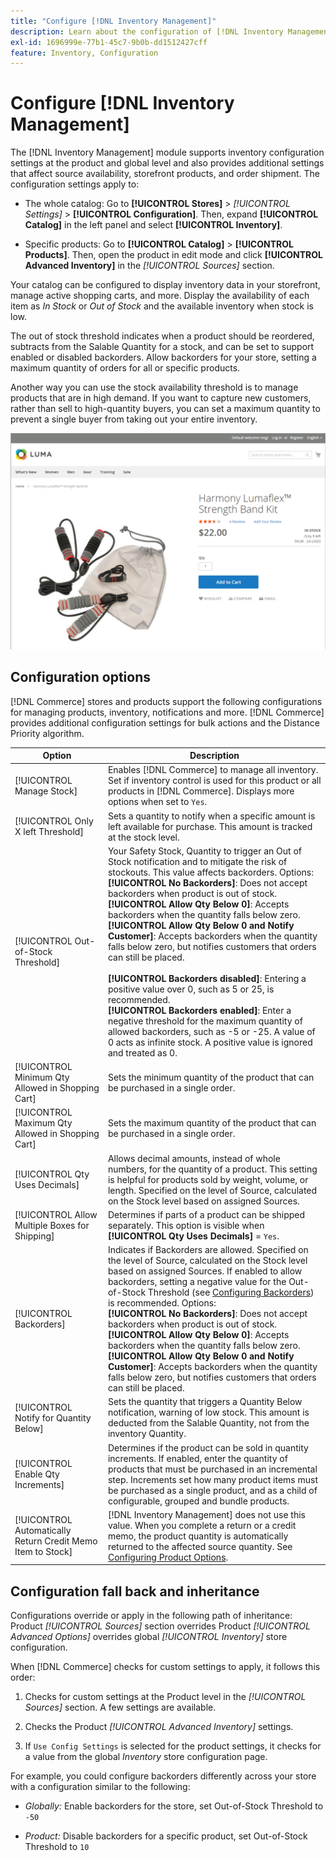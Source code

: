 ```yaml
---
title: "Configure [!DNL Inventory Management]"
description: Learn about the configuration of [!DNL Inventory Management] options that determine source availability, storefront products, and order shipment.
exl-id: 1696999e-77b1-45c7-9b0b-dd1512427cff
feature: Inventory, Configuration
---
```

# Configure [!DNL Inventory Management]

The [!DNL Inventory Management] module supports inventory configuration settings at the product and global level and also provides additional settings that affect source availability, storefront products, and order shipment. The configuration settings apply to: 

- The whole catalog: Go to **[!UICONTROL Stores]** > _[!UICONTROL Settings]_ > **[!UICONTROL Configuration]**. Then, expand **[!UICONTROL Catalog]** in the left panel and select **[!UICONTROL Inventory]**.

- Specific products: Go to **[!UICONTROL Catalog]** > **[!UICONTROL Products]**. Then, open the product in edit mode and click **[!UICONTROL Advanced Inventory]** in the _[!UICONTROL Sources]_ section.

Your catalog can be configured to display inventory data in your storefront, manage active shopping carts, and more. Display the availability of each item as _In Stock_ or _Out of Stock_ and the available inventory when stock is low.

The out of stock threshold indicates when a product should be reordered, subtracts from the Salable Quantity for a stock, and can be set to support enabled or disabled backorders. Allow backorders for your store, setting a maximum quantity of orders for all or specific products.

Another way you can use the stock availability threshold is to manage products that are in high demand. If you want to capture new customers, rather than sell to high-quantity buyers, you can set a maximum quantity to prevent a single buyer from taking out your entire inventory.

![Example of In Stock, Only 1 Left](assets/storefront-stock-options-1-left.png)

## Configuration options

[!DNL Commerce] stores and products support the following configurations for managing products, inventory, notifications and more. [!DNL Commerce] provides additional configuration settings for bulk actions and the Distance Priority algorithm.

|Option|Description|
|--|--|
| [!UICONTROL Manage Stock] | Enables [!DNL Commerce] to manage all inventory. Set if inventory control is used for this product or all products in [!DNL Commerce]. Displays more options when set to `Yes`. |
| [!UICONTROL Only X left Threshold] | Sets a quantity to notify when a specific amount is left available for purchase. This amount is tracked at the stock level. |
| [!UICONTROL Out-of-Stock Threshold] | Your Safety Stock, Quantity to trigger an Out of Stock notification and to mitigate the risk of stockouts. This value affects backorders. Options:<br />**[!UICONTROL No Backorders]**: Does not accept backorders when product is out of stock.<br />**[!UICONTROL Allow Qty Below 0]**: Accepts backorders when the quantity falls below zero.<br />**[!UICONTROL Allow Qty Below 0 and Notify Customer]**: Accepts backorders when the quantity falls below zero, but notifies customers that orders can still be placed. <br /><br />**[!UICONTROL Backorders disabled]**: Entering a positive value over 0, such as 5 or 25, is recommended. <br/>**[!UICONTROL Backorders enabled]**: Enter a negative threshold for the maximum quantity of allowed backorders, such as -5 or -25. A value of 0 acts as infinite stock. A positive value is ignored and treated as 0.|
| [!UICONTROL Minimum Qty Allowed in Shopping Cart] | Sets the minimum quantity of the product that can be purchased in a single order. |
| [!UICONTROL Maximum Qty Allowed in Shopping Cart] | Sets the maximum quantity of the product that can be purchased in a single order. |
| [!UICONTROL Qty Uses Decimals] | Allows decimal amounts, instead of whole numbers, for the quantity of a product. This setting is helpful for products sold by weight, volume, or length. Specified on the level of Source, calculated on the Stock level based on assigned Sources. |
| [!UICONTROL Allow Multiple Boxes for Shipping] | Determines if parts of a product can be shipped separately. This option is visible when **[!UICONTROL Qty Uses Decimals]** = `Yes`. |
| [!UICONTROL Backorders] | Indicates if Backorders are allowed. Specified on the level of Source, calculated on the Stock level based on assigned Sources. If enabled to allow backorders, setting a negative value for the Out-of-Stock Threshold (see [Configuring Backorders](backorders.md)) is recommended. Options:<br />**[!UICONTROL No Backorders]**: Does not accept backorders when product is out of stock.<br />**[!UICONTROL Allow Qty Below 0]**: Accepts backorders when the quantity falls below zero.<br />**[!UICONTROL Allow Qty Below 0 and Notify Customer]**: Accepts backorders when the quantity falls below zero, but notifies customers that orders can still be placed.|
| [!UICONTROL Notify for Quantity Below] | Sets the quantity that triggers a Quantity Below notification, warning of low stock. This amount is deducted from the Salable Quantity, not from the inventory Quantity. |
| [!UICONTROL Enable Qty Increments] | Determines if the product can be sold in quantity increments. If enabled, enter the quantity of products that must be purchased in an incremental step. Increments set how many product items must be purchased as a single product, and as a child of configurable, grouped and bundle products. |
| [!UICONTROL Automatically Return Credit Memo Item to Stock] | [!DNL Inventory Management] does not use this value. When you complete a return or a credit memo, the product quantity is automatically returned to the affected source quantity. See [Configuring Product Options](product-options.md). |

## Configuration fall back and inheritance

Configurations override or apply in the following path of inheritance: Product _[!UICONTROL Sources]_ section overrides Product _[!UICONTROL Advanced Options]_ overrides global _[!UICONTROL Inventory]_ store configuration.

When [!DNL Commerce] checks for custom settings to apply, it follows this order:

1. Checks for custom settings at the Product level in the _[!UICONTROL Sources]_ section. A few settings are available.

1. Checks the Product _[!UICONTROL Advanced Inventory]_ settings.

1. If `Use Config Settings` is selected for the product settings, it checks for a value from the global _Inventory_ store configuration page.

For example, you could configure backorders differently across your store with a configuration similar to the following:

- _Globally:_ Enable backorders for the store, set Out-of-Stock Threshold to `-50`

- _Product:_ Disable backorders for a specific product, set Out-of-Stock Threshold to `10`
